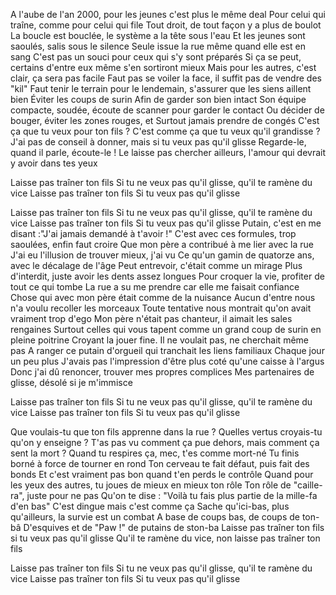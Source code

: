 A l'aube de l'an 2000, pour les jeunes c'est plus le même deal
Pour celui qui traîne, comme pour celui qui file
Tout droit, de tout façon y a plus de boulot
La boucle est bouclée, le système a la tête sous l'eau
Et les jeunes sont saoulés, salis sous le silence
Seule issue la rue même quand elle est en sang
C'est pas un souci pour ceux qui s'y sont préparés
Si ça se peut, certains d'entre eux même s'en sortiront mieux
Mais pour les autres, c'est clair, ça sera pas facile
Faut pas se voiler la face, il suffit pas de vendre des "kil"
Faut tenir le terrain pour le lendemain, s'assurer que les siens aillent bien
Éviter les coups de surin
Afin de garder son bien intact
Son équipe compacte, soudée, écoute de scanner pour garder le contact
Ou décider de bouger, éviter les zones rouges, et
Surtout jamais prendre de congés
C'est ça que tu veux pour ton fils ? C'est comme ça que tu veux qu'il grandisse ?
J'ai pas de conseil à donner, mais si tu veux pas qu'il glisse
Regarde-le, quand il parle, écoute-le !
Le laisse pas chercher ailleurs, l'amour qui devrait y avoir dans tes yeux

Laisse pas traîner ton fils
Si tu ne veux pas qu'il glisse, qu'il te ramène du vice
Laisse pas traîner ton fils
Si tu veux pas qu'il glisse

Laisse pas traîner ton fils
Si tu ne veux pas qu'il glisse, qu'il te ramène du vice
Laisse pas traîner ton fils
Si tu veux pas qu'il glisse
Putain, c'est en me disant :"J'ai jamais demandé à t'avoir !"
C'est avec ces formules, trop saoulées, enfin faut croire
Que mon père a contribué à me lier avec la rue
J'ai eu l'illusion de trouver mieux, j'ai vu
Ce qu'un gamin de quatorze ans, avec le décalage de l'âge
Peut entrevoir, c'était comme un mirage
Plus d'interdit, juste avoir les dents assez longues
Pour croquer la vie, profiter de tout ce qui tombe
La rue a su me prendre car elle me faisait confiance
Chose qui avec mon père était comme de la nuisance
Aucun d'entre nous n'a voulu recoller les morceaux
Toute tentative nous montrait qu'on avait vraiment trop d'ego
Mon père n'était pas chanteur, il aimait les sales rengaines
Surtout celles qui vous tapent comme un grand coup de surin en pleine poitrine
Croyant la jouer fine. Il ne voulait pas, ne cherchait même pas
A ranger ce putain d'orgueil qui tranchait les liens familiaux
Chaque jour un peu plus
J'avais pas l'impression d'être plus coté qu'une caisse à l'argus
Donc j'ai dû renoncer, trouver mes propres complices
Mes partenaires de glisse, désolé si je m'immisce

Laisse pas traîner ton fils
Si tu ne veux pas qu'il glisse, qu'il te ramène du vice
Laisse pas traîner ton fils
Si tu veux pas qu'il glisse

Que voulais-tu que ton fils apprenne dans la rue ?
Quelles vertus croyais-tu qu'on y enseigne ?
T'as pas vu comment ça pue dehors, mais comment ça sent la mort ?
Quand tu respires ça, mec, t'es comme mort-né
Tu finis borné à force de tourner en rond
Ton cerveau te fait défaut, puis fait des bonds
Et c'est vraiment pas bon quand t'en perds le contrôle
Quand pour les yeux des autres, tu joues de mieux en mieux ton rôle
Ton rôle de "caille-ra", juste pour ne pas
Qu'on te dise : "Voilà tu fais plus partie de la mille-fa d'en bas"
C'est dingue mais c'est comme ça
Sache qu'ici-bas, plus qu'ailleurs, la survie est un combat
A base de coups bas, de coups de ton-bâ
D'esquives et de "Paw !" de putains de ston-ba
Laisse pas traîner ton fils si tu veux pas qu'il glisse
Qu'il te ramène du vice, non laisse pas traîner ton fils
 
Laisse pas traîner ton fils
Si tu ne veux pas qu'il glisse, qu'il te ramène du vice
Laisse pas traîner ton fils
Si tu veux pas qu'il glisse


